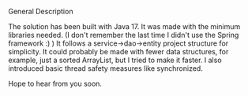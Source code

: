 General Description

The solution has been built with Java 17. It was made with the minimum libraries needed.
(I don't remember the last time I didn't use the Spring framework :) )
It follows a service->dao->entity project structure for simplicity.
It could probably be made with fewer data structures, for example, just a sorted ArrayList, but I tried to make it faster.
I also introduced basic thread safety measures like synchronized.

Hope to hear from you soon.
